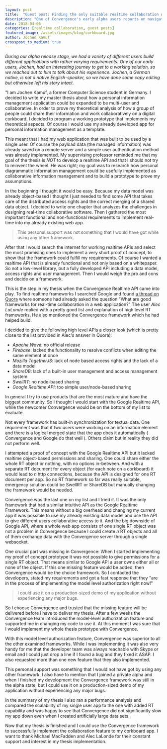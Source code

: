 ```yaml
---
layout: post
title:  "Guest post: Finding the only suitable realtime collaboration API"
description: "One of Convergence's early alpha users reports on navigating the realtime collaboration API landscape and choosing Convergence to build out a complex app."
date: 2018-04-06
categories: [realtime collaboration, guest posts]
featured_image: /assets/images/blog/corkboard.jpg
author: Jochen Kamuf
crosspost_to_medium: true
---
```


_During our alpha release stage, we had a variety of different users build different applications with rather varying requirements.  One of our early users, Jochen, had an interesting journey to get to a working solution, so we reached out to him to talk about his experience.  Jochen, a German native, is not a native English-speaker, so we have done some copy editing but otherwise left his story intact._

"I am Jochen Kamuf, a former Computer Science student in Germany.  I decided to write my master thesis about how a personal information management application could be expanded to be multi-user and collaborative. In order to prove my theoretical analysis of how a group of people could share their information and work collaboratively on a digital corkboard, I decided to program a working prototype that implements my theoretical aspects. Of course I would use my already developed app for personal information management as a template.

This meant that I had my web application that was built to be used by a single user. Of course the payload data (the managed information) was already saved on a remote server and a simple user authentication method was already implemented.  My supervising professor reminded me that my goal of the thesis is _NOT_ to develop a realtime API and that I should not try to reinvent the wheel.  He was right; my goal was to research how personal diagrammatic information management could be usefully implemented as collaborative information management and to build a prototype to prove my assumptions.

In the beginning I thought it would be easy.  Because my data model was already object-based I thought I just needed to find some API that takes care of the distributed access rights and the correct merging of a shared data object. I decided to write one chapter that analyzes the challenges in designing real-time collaborative software. Then I gathered the most important functional and non-functional requirements to implement real-time into my already existing web app.

> This personal support was not something that I would have got while using any other framework.

After that I would search the internet for working realtime APIs and select the most promising ones to implement a very short proof of concept, to show that the framework could fulfill my requirements. Of course I wanted a realtime API that is already functional and not only based on a whitepaper. So not a low-level library, but a fully developed API including a data model, access rights and user management.  Then I would weigh the pro and cons and decide on a framework.

This is the step in my thesis when the Convergence Realtime API came into play. To find realtime frameworks I searched Google and found [a thread on Quora](https://www.quora.com/What-are-good-frameworks-for-real-time-collaboration-in-a-web-application) where someone had already asked the question "What are good frameworks for real-time collaboration in a web application?"  The user _Alec LaLonde_ replied with a pretty good list and explanation of high level RT frameworks. He also mentioned the Convergence framework which he had helped build.

I decided to give the following high level APIs a closer look (which is pretty close to the list provided in Alec's answer in Quora):

* *Apache Wave*:  no official release
* *Firebase*:  lacked the functionality to resolve conflicts when editing the same element at once
* *Mozilla TogetherJS*:  lack of node based access rights and the lack of a data model
* *ShareDB*:  lack of a built-in user management and access management system
* *SwellRT*:  no node-based sharing
* *Google Realtime API*:  too simple user/node-based sharing

In general I try to use products that are the most mature and have the biggest community. So I thought I would start with the Google Realtime API, while the newcomer Convergence would be on the bottom of my list to evaluate.

Not every framework has built-in synchronization for textual data. One requirement was that if two users were working on an information element and there is a logical merged state that the app does it automatically ( Convergence and Google do that well ).  Others claim but in reality they did not perform well.

I attempted a proof of concept with the Google Realtime API but it lacked realtime object-based permissions and sharing. One could share either the whole RT object or nothing, with no options in-between.  And with a separate RT document for every object (for each note on a corkboard) it would lead to _n_ http connections, because the API is designed for one RT document per app. So no RT framework so far was really suitable, emergency solution could be SwellRT or ShareDB but manually changing the framework would be needed.

Convergence was the last one on my list and I tried it. It was the only framework that had a similar intuitive API as the Google Realtime Framework. This means without a big overhead and changing my current app it was possible to use my already existing data model and use the API to give different users collaborative access to it. And the big downside of Google API, where a whole web app consists of one single RT object was not a problem in Convergence because I could create _n_ RT objects and all of them exchange data with the Convergence server through a single websocket.

One crucial part was missing in Convergence: When I started implementing my proof of concept prototype it was not possible to give permissions for a single RT object. That means similar to Google API a user owns either all or none of the object. If this one missing feature would be added, then Convergence would be the choice framework. So I contacted the developers, stated my requirements and got a fast response that they "are in the process of implementing the model level authorization right now!"

> I could use it on a production-sized demo of my application without experiencing any major bugs.

So I choose Convergence and trusted that the missing feature will be delivered before I have to deliver my thesis. After a few weeks the Convergence team introduced the model-level authorization feature and supported me in changing my code to use it.  At this moment I was sure that I would implement my whole thesis prototype with Convergence.

With this model level authorization feature, Convergence was superior to all the other examined frameworks. While I was implementing it was also very handy for me that the developer team was always reachable with Skype or email and I could just drop a line if I found a bug and they fixed it ASAP. I also requested more than one new feature that they also implemented.

This personal support was something that I would not have got by using any other framework.
I also have to mention that I joined a private alpha and when I finished my development the Convergence framework was still in the alpha state, but I could use it on a production-sized demo of my application without experiencing any major bugs.

In the summary of my thesis I also ran a performance analysis and compared the scalability of my single user app to the one with added RT capability and was happy to see that Convergence did not significantly slow my app down even when I created artificially large data sets.

Now that my thesis is finished and I could use the Convergence framework to successfully implement the collaboration feature to my corkboard app.  I want to thank Michael MacFadden and Alec LaLonde for their constant support and interest in my thesis implementation.
